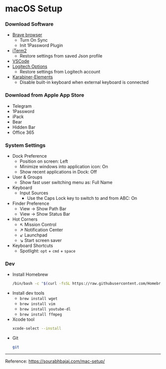 # macOS Setup

### Download Software

-   [Brave browser](https://brave.com/)
    -   Turn On Sync
    -   Init 1Password Plugin
-   [iTerm2](https://iterm2.com/)
    -   Restore settings from saved Json profile
-   [VSCode](https://code.visualstudio.com/)
-   [Logitech Options](https://www.logitech.com/en-sg/product/options)
    -   Restore settings from Logitech account
-   [Karabiner-Elements](https://karabiner-elements.pqrs.org/)
    -   Disable built-in keyboard when external keyboard is connected

### Download from Apple App Store

-   Telegram
-   1Password
-   iPack
-   Bear
-   Hidden Bar
-   Office 365

### System Settings

-   Dock Preference
    -   Position on screen: Left
    -   Minimize windows into application icon: On
    -   Show recent applications in Dock: Off
-   User & Groups
    -   Show fast user switching menu as: Full Name
-   Keyboard
    -   Input Sources
        -   Use the Caps Lock key to switch to and from ABC: On
-   Finder Preference
    -   View -> Show Path Bar
    -   View -> Show Status Bar
-   Hot Corners
    -   ↖ Mission Control
    -   ↗ Notification Center
    -   ↙ Launchpad
    -   ↘ Start screen saver
-   Keyboard Shortcuts
    -   Spotlight: `opt` + `cmd` + `space`

### Dev

-   Install Homebrew
    ```bash
    /bin/bash -c "$(curl -fsSL https://raw.githubusercontent.com/Homebrew/install/master/install.sh)"
    ```
-   Install dev tools
    -   `brew install wget`
    -   `brew install vim`
    -   `brew install youtube-dl`
    -   `brew install ffmpeg`
-   Xcode tool
    ```bash
    xcode-select --install
    ```
-   Git
    ```bash
    git
    ```

---

Reference: https://sourabhbajaj.com/mac-setup/

